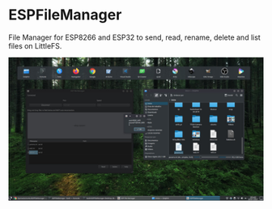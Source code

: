 # ESPFileManager
File Manager for ESP8266 and ESP32 to send, read, rename, delete and list files on LittleFS.

![alt text](https://github.com/DjamesSuhanko/ESPFileManager/blob/main/image.jpg?raw=true)

